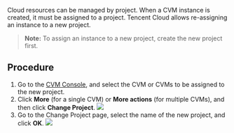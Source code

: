 
Cloud resources can be managed by project. When a CVM instance is created, it must be assigned to a project. Tencent Cloud allows re-assigning an instance to a new project.


>**Note:**
>To assign an instance to a new project, create the new project first.

## Procedure


1. Go to the [CVM Console](https://console.cloud.tencent.com/cvm/index), and select the CVM or CVMs to be assigned to the new project.
2. Click **More** (for a single CVM) or **More actions** (for multiple CVMs), and then click **Change Project**.
![](https://main.qcloudimg.com/raw/33ad78c233714efb1fff0bef842dbdb5.png)
3. Go to the Change Project page, select the name of the new project, and click **OK**.
![](https://main.qcloudimg.com/raw/449b65b85cae6e1bff087b6a0f73d84e.png)

